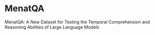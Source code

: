 # MenatQA
MenatQA: A New Dataset for Testing the Temporal Comprehension and Reasoning Abilities of Large Language Models
